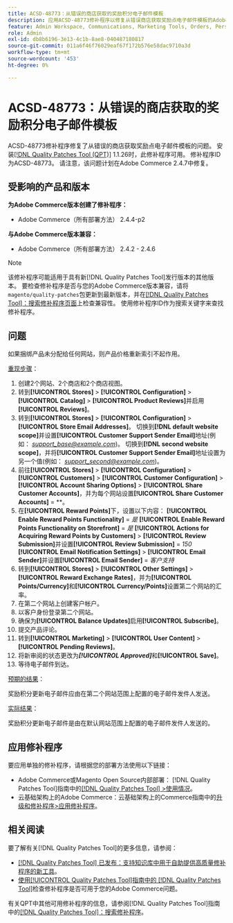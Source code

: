 ```yaml
---
title: ACSD-48773：从错误的商店获取的奖励积分电子邮件模板
description: 应用ACSD-48773修补程序以修复从错误商店获取奖励点电子邮件模板的Adobe Commerce问题。
feature: Admin Workspace, Communications, Marketing Tools, Orders, Personalization, Rewards
role: Admin
exl-id: db8b6196-3e13-4c1b-8ae8-040487180817
source-git-commit: 011a6f46f76029eaf67f172b576e58dac9710a3d
workflow-type: tm+mt
source-wordcount: '453'
ht-degree: 0%

---
```


# ACSD-48773：从错误的商店获取的奖励积分电子邮件模板

ACSD-48773修补程序修复了从错误的商店获取奖励点电子邮件模板的问题。 安装[[!DNL Quality Patches Tool (QPT)]](https://experienceleague.adobe.com/en/docs/commerce-operations/tools/quality-patches-tool/quality-patches-tool-to-self-serve-quality-patches) 1.1.26时，此修补程序可用。 修补程序ID为ACSD-48773。 请注意，该问题计划在Adobe Commerce 2.4.7中修复。

## 受影响的产品和版本

**为Adobe Commerce版本创建了修补程序：**

* Adobe Commerce（所有部署方法） 2.4.4-p2

**与Adobe Commerce版本兼容：**

* Adobe Commerce（所有部署方法） 2.4.2 - 2.4.6

>[!NOTE]
>
>该修补程序可能适用于具有新[!DNL Quality Patches Tool]发行版本的其他版本。 要检查修补程序是否与您的Adobe Commerce版本兼容，请将`magento/quality-patches`包更新到最新版本，并在[[!DNL Quality Patches Tool]：搜索修补程序页面](https://experienceleague.adobe.com/tools/commerce-quality-patches/index.html)上检查兼容性。 使用修补程序ID作为搜索关键字来查找修补程序。

## 问题

如果捆绑产品未分配给任何网站，则产品价格重新索引不起作用。

<u>重现步骤</u>：

1. 创建2个网站、2个商店和2个商店视图。
1. 转到&#x200B;**[!UICONTROL Stores]** > **[!UICONTROL Configuration]** > **[!UICONTROL Catalog]** > **[!UICONTROL Product Reviews]**&#x200B;并启用&#x200B;**[!UICONTROL Reviews]**。
1. 转到&#x200B;**[!UICONTROL Stores]** > **[!UICONTROL Configuration]** > **[!UICONTROL Store Email Addresses]**。
切换到&#x200B;**[!DNL default website scope]**&#x200B;并设置&#x200B;**[!UICONTROL Customer Support Sender Email]**&#x200B;地址(例如： *support_base@example.com*)。
切换到&#x200B;**[!DNL second website scope]**，并将&#x200B;**[!UICONTROL Customer Support Sender Email]**&#x200B;地址设置为另一个值(例如： *support_second@example.com*)。
1. 前往&#x200B;**[!UICONTROL Stores]** > **[!UICONTROL Configuration]** > **[!UICONTROL Customers]** > **[!UICONTROL Customer Configuration]** > **[!UICONTROL Account Sharing Options]** > **[!UICONTROL Share Customer Accounts]**，并为每个网站设置&#x200B;**[!UICONTROL Share Customer Accounts]** = **。
1. 在&#x200B;**[!UICONTROL Reward Points]**&#x200B;下，设置以下内容：
   **[!UICONTROL Enable Reward Points Functionality]** = *是*
   **[!UICONTROL Enable Reward Points Functionality on Storefront]** = *是*
   **[!UICONTROL Actions for Acquiring Reward Points by Customers]** > **[!UICONTROL Review Submission]**&#x200B;并设置&#x200B;**[!UICONTROL Review Submission]** = *150*
   **[!UICONTROL Email Notification Settings]** > **[!UICONTROL Email Sender]**&#x200B;并设置&#x200B;**[!UICONTROL Email Sender]** = *客户支持*
1. 转到&#x200B;**[!UICONTROL Stores]** > **[!UICONTROL Other Settings]** > **[!UICONTROL Reward Exchange Rates]**，并为&#x200B;**[!UICONTROL Points/Currency]**&#x200B;和&#x200B;**[!UICONTROL Currency/Points]**&#x200B;设置第二个网站的汇率。
1. 在第二个网站上创建客户帐户。
1. 以客户身份登录第二个网站。
1. 确保为&#x200B;**[!UICONTROL Balance Updates]**&#x200B;启用&#x200B;**[!UICONTROL Subscribe]**。
1. 提交产品评论。
1. 转到&#x200B;**[!UICONTROL Marketing]** > **[!UICONTROL User Content]** > **[!UICONTROL Pending Reviews]**。
1. 将新审阅的状态更改为&#x200B;***[!UICONTROL Approved]***&#x200B;和&#x200B;**[!UICONTROL Save]**。
1. 等待电子邮件到达。

<u>预期的结果</u>：

奖励积分更新电子邮件应由在第二个网站范围上配置的电子邮件发件人发送。

<u>实际结果</u>：

奖励积分更新电子邮件是由在默认网站范围上配置的电子邮件发件人发送的。

## 应用修补程序

要应用单独的修补程序，请根据您的部署方法使用以下链接：

* Adobe Commerce或Magento Open Source内部部署： [!DNL Quality Patches Tool]指南中的[[!DNL Quality Patches Tool] >使用情况](/help/tools/quality-patches-tool/usage.md)。
* 云基础架构上的Adobe Commerce：云基础架构上的Commerce指南中的[升级和修补程序>应用修补程序](https://experienceleague.adobe.com/docs/commerce-cloud-service/user-guide/develop/upgrade/apply-patches.html)。

## 相关阅读

要了解有关[!DNL Quality Patches Tool]的更多信息，请参阅：

* [[!DNL Quality Patches Tool] 已发布：支持知识库中用于自助提供高质量修补程序的新工具](https://experienceleague.adobe.com/en/docs/commerce-operations/tools/quality-patches-tool/quality-patches-tool-to-self-serve-quality-patches)。
* [使用[!UICONTROL Quality Patches Tool]指南中的 [!DNL Quality Patches Tool]](/help/tools/quality-patches-tool/patches-available-in-qpt/check-patch-for-magento-issue-with-magento-quality-patches.md)检查修补程序是否可用于您的Adobe Commerce问题。


有关QPT中其他可用修补程序的信息，请参阅[!DNL Quality Patches Tool]指南中的[[!DNL Quality Patches Tool]：搜索修补程序](https://experienceleague.adobe.com/tools/commerce-quality-patches/index.html)。

